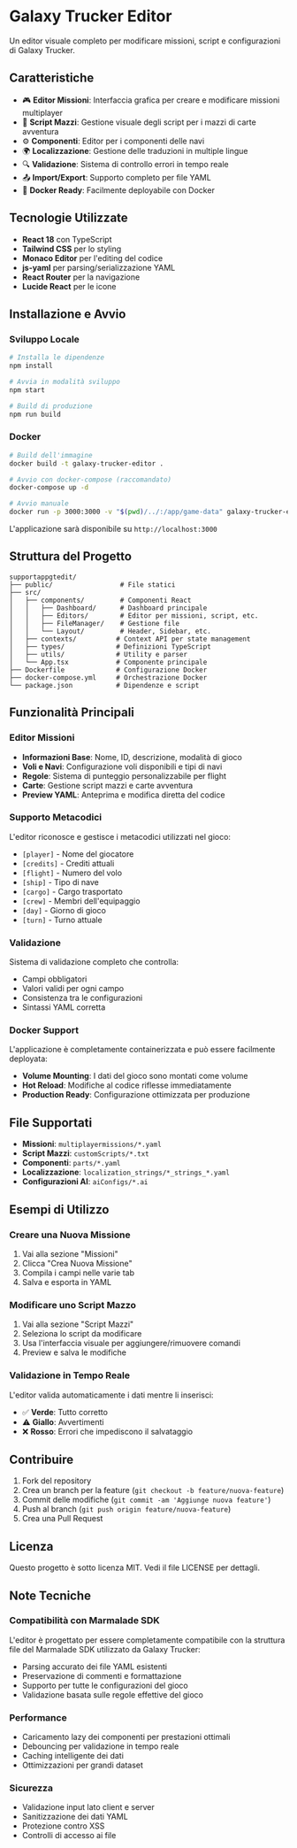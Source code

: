# Galaxy Trucker Editor

Un editor visuale completo per modificare missioni, script e configurazioni di Galaxy Trucker.

## Caratteristiche

- 🎮 **Editor Missioni**: Interfaccia grafica per creare e modificare missioni multiplayer
- 📜 **Script Mazzi**: Gestione visuale degli script per i mazzi di carte avventura
- ⚙️ **Componenti**: Editor per i componenti delle navi
- 🌍 **Localizzazione**: Gestione delle traduzioni in multiple lingue
- 🔍 **Validazione**: Sistema di controllo errori in tempo reale
- 📤 **Import/Export**: Supporto completo per file YAML
- 🐳 **Docker Ready**: Facilmente deployabile con Docker

## Tecnologie Utilizzate

- **React 18** con TypeScript
- **Tailwind CSS** per lo styling
- **Monaco Editor** per l'editing del codice
- **js-yaml** per parsing/serializzazione YAML
- **React Router** per la navigazione
- **Lucide React** per le icone

## Installazione e Avvio

### Sviluppo Locale

```bash
# Installa le dipendenze
npm install

# Avvia in modalità sviluppo
npm start

# Build di produzione
npm run build
```

### Docker

```bash
# Build dell'immagine
docker build -t galaxy-trucker-editor .

# Avvio con docker-compose (raccomandato)
docker-compose up -d

# Avvio manuale
docker run -p 3000:3000 -v "$(pwd)/../:/app/game-data" galaxy-trucker-editor
```

L'applicazione sarà disponibile su `http://localhost:3000`

## Struttura del Progetto

```
supportappgtedit/
├── public/                 # File statici
├── src/
│   ├── components/         # Componenti React
│   │   ├── Dashboard/      # Dashboard principale
│   │   ├── Editors/        # Editor per missioni, script, etc.
│   │   ├── FileManager/    # Gestione file
│   │   └── Layout/         # Header, Sidebar, etc.
│   ├── contexts/          # Context API per state management
│   ├── types/             # Definizioni TypeScript
│   ├── utils/             # Utility e parser
│   └── App.tsx            # Componente principale
├── Dockerfile             # Configurazione Docker
├── docker-compose.yml     # Orchestrazione Docker
└── package.json           # Dipendenze e script
```

## Funzionalità Principali

### Editor Missioni

- **Informazioni Base**: Nome, ID, descrizione, modalità di gioco
- **Voli e Navi**: Configurazione voli disponibili e tipi di navi
- **Regole**: Sistema di punteggio personalizzabile per flight
- **Carte**: Gestione script mazzi e carte avventura
- **Preview YAML**: Anteprima e modifica diretta del codice

### Supporto Metacodici

L'editor riconosce e gestisce i metacodici utilizzati nel gioco:
- `[player]` - Nome del giocatore
- `[credits]` - Crediti attuali
- `[flight]` - Numero del volo
- `[ship]` - Tipo di nave
- `[cargo]` - Cargo trasportato
- `[crew]` - Membri dell'equipaggio
- `[day]` - Giorno di gioco
- `[turn]` - Turno attuale

### Validazione

Sistema di validazione completo che controlla:
- Campi obbligatori
- Valori validi per ogni campo
- Consistenza tra le configurazioni
- Sintassi YAML corretta

### Docker Support

L'applicazione è completamente containerizzata e può essere facilmente deployata:

- **Volume Mounting**: I dati del gioco sono montati come volume
- **Hot Reload**: Modifiche al codice riflesse immediatamente
- **Production Ready**: Configurazione ottimizzata per produzione

## File Supportati

- **Missioni**: `multiplayermissions/*.yaml`
- **Script Mazzi**: `customScripts/*.txt`
- **Componenti**: `parts/*.yaml`
- **Localizzazione**: `localization_strings/*_strings_*.yaml`
- **Configurazioni AI**: `aiConfigs/*.ai`

## Esempi di Utilizzo

### Creare una Nuova Missione

1. Vai alla sezione "Missioni"
2. Clicca "Crea Nuova Missione"
3. Compila i campi nelle varie tab
4. Salva e esporta in YAML

### Modificare uno Script Mazzo

1. Vai alla sezione "Script Mazzi"
2. Seleziona lo script da modificare
3. Usa l'interfaccia visuale per aggiungere/rimuovere comandi
4. Preview e salva le modifiche

### Validazione in Tempo Reale

L'editor valida automaticamente i dati mentre li inserisci:
- ✅ **Verde**: Tutto corretto
- ⚠️ **Giallo**: Avvertimenti
- ❌ **Rosso**: Errori che impediscono il salvataggio

## Contribuire

1. Fork del repository
2. Crea un branch per la feature (`git checkout -b feature/nuova-feature`)
3. Commit delle modifiche (`git commit -am 'Aggiunge nuova feature'`)
4. Push al branch (`git push origin feature/nuova-feature`)
5. Crea una Pull Request

## Licenza

Questo progetto è sotto licenza MIT. Vedi il file LICENSE per dettagli.

## Note Tecniche

### Compatibilità con Marmalade SDK

L'editor è progettato per essere completamente compatibile con la struttura file del Marmalade SDK utilizzato da Galaxy Trucker:

- Parsing accurato dei file YAML esistenti
- Preservazione di commenti e formattazione
- Supporto per tutte le configurazioni del gioco
- Validazione basata sulle regole effettive del gioco

### Performance

- Caricamento lazy dei componenti per prestazioni ottimali  
- Debouncing per validazione in tempo reale
- Caching intelligente dei dati
- Ottimizzazioni per grandi dataset

### Sicurezza

- Validazione input lato client e server
- Sanitizzazione dei dati YAML
- Protezione contro XSS
- Controlli di accesso ai file